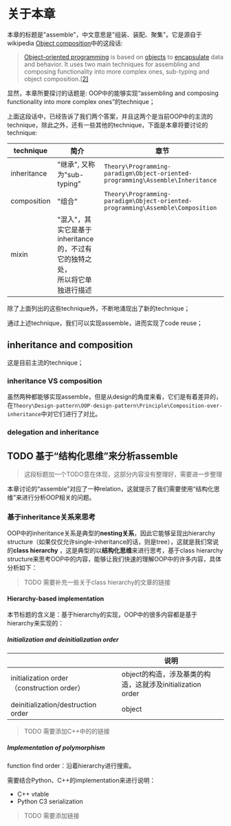 # 关于本章

本章的标题是"assemble"，中文意思是"组装、装配、聚集"。它是源自于wikipedia [Object composition](https://en.wikipedia.org/wiki/Object_composition)中的这段话:

> [Object-oriented programming](https://en.wikipedia.org/wiki/Object-oriented_programming) is based on [objects](https://en.wikipedia.org/wiki/Object_(computer_science)) to [encapsulate](https://en.wikipedia.org/wiki/Encapsulation_(computer_programming)) data and behavior. It uses two main techniques for assembling and composing functionality into more complex ones, sub-typing and object composition.[[2\]](https://en.wikipedia.org/wiki/Object_composition#cite_note-2) 

显然，本章所要探讨的话题是: OOP中的能够实现“assembling and composing functionality into more complex ones”的technique；



上面这段话中，已经告诉了我们两个答案，并且这两个是当前OOP中的主流的technique，除此之外，还有一些其他的technique，下面是本章将要讨论的technique:

| technique   | 简介                                                         | 章节                                                         |
| ----------- | ------------------------------------------------------------ | ------------------------------------------------------------ |
| inheritance | "继承", 又称为"sub-typing"                                   | `Theory\Programming-paradigm\Object-oriented-programming\Assemble\Inheritance` |
| composition | "组合"                                                       | `Theory\Programming-paradigm\Object-oriented-programming\Assemble\Composition` |
| mixin       | "混入"，其实它是基于inheritance的，不过有它的独特之处，<br>所以将它单独进行描述 |                                                              |

除了上面列出的这些technique外，不断地涌现出了新的technique；

通过上述technique，我们可以实现assemble，进而实现了code reuse；

## inheritance and composition

这是目前主流的technique；

### inheritance VS composition

虽然两种都能够实现assemble，但是从design的角度来看，它们是有着差异的，在`Theory\Design-pattern\OOP-design-pattern\Principle\Composition-over-inheritance`中对它们进行了对比。



### delegation and inheritance





## TODO 基于“结构化思维”来分析assemble

> 这段标题加一个TODO意在体现，这部分内容没有整理好，需要进一步整理

本章讨论的“assemble”对应了一种relation，这就提示了我们需要使用“结构化思维”来进行分析OOP相关的问题。

### 基于inheritance关系来思考

OOP中的inheritance关系是典型的**nesting关系**，因此它能够呈现出hierarchy structure（如果仅仅允许single-inheritance的话，则是tree），这就是我们常说的**class hierarchy** ，这是典型的以**结构化思维**来进行思考，基于class hierarchy structure来思考OOP中的内容，能够让我们快速的理解OOP中的许多内容，具体分析如下：

> TODO 需要补充一些关于class hierarchy的文章的链接



#### Hierarchy-based implementation

本节标题的含义是：基于hierarchy的实现，OOP中的很多内容都是基于hierarchy来实现的：

##### Initialization  and deinitialization  order

|                                            | 说明                                                       |
| ------------------------------------------ | ---------------------------------------------------------- |
| initialization order（construction order） | object的构造，涉及基类的构造，这就涉及initialization order |
| deinitialization/destruction order         | object                                                     |

> TODO 需要添加C++中的的链接



##### Implementation of polymorphism

function find order：沿着hierarchy进行搜索。

需要结合Python、C++的implementation来进行说明：

- C++ vtable
- Python C3 serialization

> TODO 需要添加链接